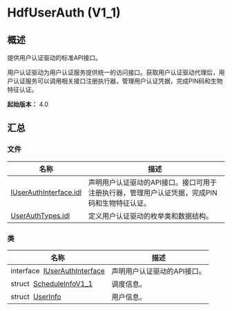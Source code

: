 # HdfUserAuth (V1_1)


## 概述

提供用户认证驱动的标准API接口。

用户认证驱动为用户认证服务提供统一的访问接口。获取用户认证驱动代理后，用户认证服务可以调用相关接口注册执行器，管理用户认证凭据，完成PIN码和生物特征认证。

**起始版本：** 4.0


## 汇总


### 文件

| 名称 | 描述 | 
| -------- | -------- |
| [IUserAuthInterface.idl](_i_user_auth_interface_8idl_v11.md) | 声明用户认证驱动的API接口。接口可用于注册执行器，管理用户认证凭据，完成PIN码和生物特征认证。 | 
| [UserAuthTypes.idl](_user_auth_types_8idl_v11.md) | 定义用户认证驱动的枚举类和数据结构。 | 


### 类

| 名称 | 描述 | 
| -------- | -------- |
| interface&nbsp;&nbsp;[IUserAuthInterface](interface_i_user_auth_interface_v11.md) | 声明用户认证驱动的API接口。 | 
| struct&nbsp;&nbsp;[ScheduleInfoV1_1](_schedule_info_v1__1_v11.md) | 调度信息。 | 
| struct&nbsp;&nbsp;[UserInfo](_user_info_v11.md) | 用户信息。 | 
